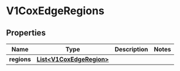 # V1CoxEdgeRegions

## Properties
Name | Type | Description | Notes
------------ | ------------- | ------------- | -------------
**regions** | [**List&lt;V1CoxEdgeRegion&gt;**](V1CoxEdgeRegion.md) |  | 
